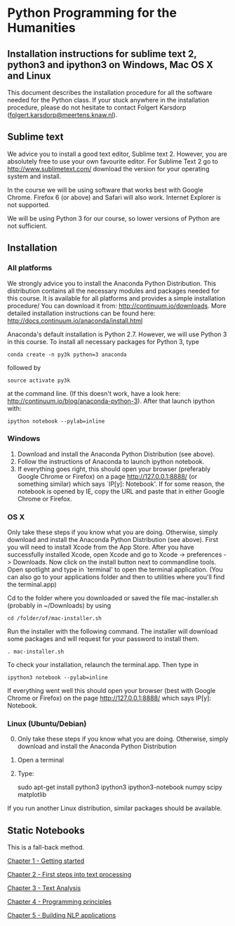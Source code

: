 # Python Programming for the Humanities

## Installation instructions for sublime text 2, python3 and ipython3 on Windows, Mac OS X and Linux

This document describes the installation procedure for all the software needed for the Python class. If your stuck anywhere in the installation procedure, please do not hesitate to contact Folgert Karsdorp (folgert.karsdorp@meertens.knaw.nl).

## Sublime text

We advice you to install a good text editor, Sublime text 2. However, you are absolutely free to use your own favourite editor. For Sublime Text 2 go to http://www.sublimetext.com/ download the version for your operating system and install.

In the course we will be using software that works best with Google Chrome.  Firefox 6 (or above) and Safari will also work. Internet Explorer is not supported. 

We will be using Python 3 for our course, so lower versions of Python are not sufficient. 

## Installation
### All platforms

We strongly advice you to install the Anaconda Python Distribution. This distribution contains all the necessary modules and packages needed for this course. It is available for all platforms and provides a simple installation procedure/ You can download it from: http://continuum.io/downloads. More detailed installation instructions can be found here: http://docs.continuum.io/anaconda/install.html 

Anaconda's default installation is Python 2.7. However, we will use Python 3 in this course. To install all necessary packages for Python 3, type 

    conda create -n py3k python=3 anaconda

followed by

    source activate py3k

at the command line. (If this doesn't work, have a look here: http://continuum.io/blog/anaconda-python-3). After that launch ipython with:

    ipython notebook --pylab=inline

### Windows
1. Download and install the Anaconda Python Distribution (see above).
2. Follow the instructions of Anaconda to launch ipython notebook.
3. If everything goes right, this should open your browser (preferably Google Chrome or Firefox) on a page http://127.0.0.1:8888/ (or something similar) which says `IP[y]: Notebook'. If for some reason, the notebook is opened by IE, copy the URL and paste that in either Google Chrome or Firefox.

### OS X 
Only take these steps if you know what you are doing. Otherwise, simply download and install the Anaconda Python Distribution (see above).
First you will need to install Xcode from the App Store. After you have successfully installed Xcode, open Xcode and go to Xcode -> preferences -> Downloads. Now click on the install button next to commandline tools. 
Open spotlight and type in `terminal' to open the terminal application. (You can also go to your applications folder and then to utilities where you'll find the terminal.app)

Cd to the folder where you downloaded or saved the file mac-installer.sh (probably in ~/Downloads) by using

    cd /folder/of/mac-installer.sh 

Run the installer with the following command. The installer will download some packages and will request for your password to install them.

    . mac-installer.sh

To check your installation, relaunch the terminal.app. Then type in 

    ipython3 notebook --pylab=inline

If everything went well this should open your browser (best with Google Chrome or Firefox) on the page http://127.0.0.1:8888/ which says IP[y]: Notebook.

### Linux (Ubuntu/Debian)

0. Only take these steps if you know what you are doing. Otherwise, simply download and install the Anaconda Python Distribution
1. Open a terminal
2. Type: 

    sudo apt-get install python3 ipython3 ipython3-notebook numpy scipy matplotlib 

If you run another Linux distribution, similar packages should be available.

## Static Notebooks

This is a fall-back method.

[Chapter 1 - Getting started](http://nbviewer.ipython.org/urls/raw.github.com/fbkarsdorp/python-course/master/Chapter%201%20-%20Getting%20started.ipynb)

[Chapter 2 - First steps into text processing](http://nbviewer.ipython.org/urls/raw.github.com/fbkarsdorp/python-course/master/Chapter%202%20-%20First%20steps.ipynb)

[Chapter 3 - Text Analysis](http://nbviewer.ipython.org/urls/raw.github.com/fbkarsdorp/python-course/master/Chapter%203%20-%20Text%20analysis.ipynb)

[Chapter 4 - Programming principles](http://nbviewer.ipython.org/urls/raw.github.com/fbkarsdorp/python-course/master/Chapter%204%20-%20Programming%20principles.ipynb)

[Chapter 5 - Building NLP applications](http://nbviewer.ipython.org/urls/raw.github.com/fbkarsdorp/python-course/master/Chapter%25205%2520-%2520Building%2520NLP%2520Applications.ipynb)


